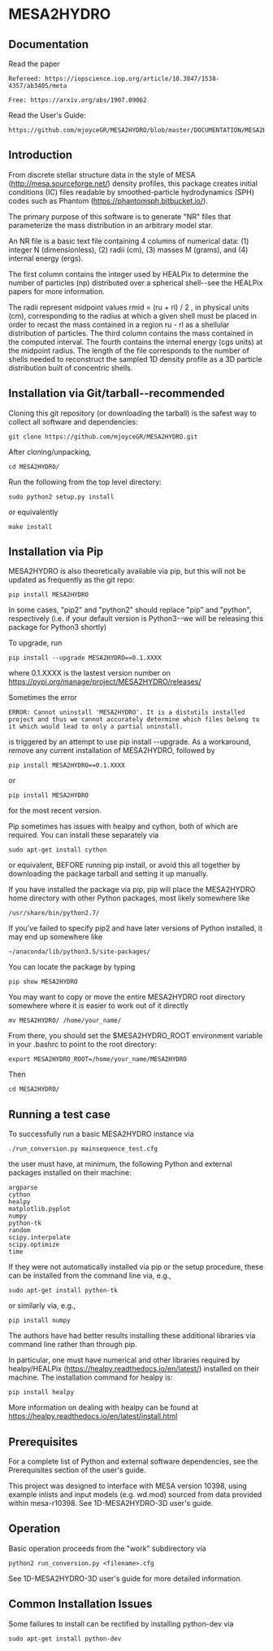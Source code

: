 # MESA2HYDRO

## Documentation
Read the paper

	Refereed: https://iopscience.iop.org/article/10.3847/1538-4357/ab3405/meta

	Free: https://arxiv.org/abs/1907.09062

Read the User's Guide:

	https://github.com/mjoyceGR/MESA2HYDRO/blob/master/DOCUMENTATION/MESA2HYDRO_users_guide.pdf

## Introduction
From discrete stellar structure data in the style of MESA (http://mesa.sourceforge.net/) density profiles, this package creates initial conditions (IC) files readable by smoothed-particle hydrodynamics (SPH) codes such as Phantom (https://phantomsph.bitbucket.io/).  

The primary purpose of this software is to generate "NR" files that parameterize the mass distribution in an arbitrary model star.

An NR file is a basic text file containing 4 columns of numerical data: 
(1) integer N (dimensionless),
(2) radii (cm),
(3) masses M (grams), and
(4) internal energy (ergs).

The first column contains the integer used by HEALPix to determine the number of particles (np) distributed over a spherical shell--see the HEALPix papers for more information. 

The radii represent midpoint values rmid = (ru + rl) / 2 , in physical units (cm), corresponding to the radius at which a given shell must be placed in order to recast the mass contained in a region ru - rl as a shellular distribution of particles. The third column contains the mass contained in the computed interval. The fourth contains the internal energy (cgs units) at the midpoint radius.
The length of the file corresponds to the number of shells needed to reconstruct the sampled 1D density profile as a 3D particle distribution built of concentric shells. 


## Installation via Git/tarball--recommended
Cloning this git repository (or downloading the tarball) is the safest way to collect all software and dependencies: 

	git clone https://github.com/mjoyceGR/MESA2HYDRO.git

After cloning/unpacking,

	cd MESA2HYDRO/

Run the following from the top level directory: 

	sudo python2 setup.py install

or equivalently

	make install

## Installation via Pip

MESA2HYDRO is also theoretically available via pip, but this will not be updated as frequently as the git repo:

	pip install MESA2HYDRO


In some cases, "pip2" and "python2" should replace "pip" and "python", respectively (i.e. if your default version is Python3--we will be releasing this package for Python3 shortly)

To upgrade, run

	pip install --upgrade MESA2HYDRO==0.1.XXXX

where 0.1.XXXX is the lastest version number on https://pypi.org/manage/project/MESA2HYDRO/releases/

Sometimes the error 

	ERROR: Cannot uninstall 'MESA2HYDRO'. It is a distutils installed project and thus we cannot accurately determine which files belong to it which would lead to only a partial uninstall.

is triggered by an attempt to use pip install --upgrade. As a workaround, remove any current installation of MESA2HYDRO, followed by 

	pip install MESA2HYDRO==0.1.XXXX

or 

	pip install MESA2HYDRO

for the most recent version.


Pip sometimes has issues with healpy and cython, both of which are required. You can install these separately via 

	sudo apt-get install cython

or equivalent, BEFORE running pip install, or avoid this all together by downloading the package tarball and setting it up manually.


If you have installed the package via pip, pip will place the MESA2HYDRO home directory with other Python packages, most likely somewhere like

	/usr/share/bin/python2.7/

If you've failed to specify pip2 and have later versions of Python installed, it may end up somewhere like

	~/anaconda/lib/python3.5/site-packages/

You can locate the package by typing

	pip show MESA2HYDRO

You may want to copy or move the entire MESA2HYDRO root directory somewhere where it is easier to work out of it directly 

	mv MESA2HYDRO/ /home/your_name/

From there, you should set the $MESA2HYDRO_ROOT environment variable in your .bashrc to point to the root directory:

	export MESA2HYDRO_ROOT=/home/your_name/MESA2HYDRO

Then

	cd MESA2HYDRO/



## Running a test case
To successfully run a basic MESA2HYDRO instance via

	./run_conversion.py mainsequence_test.cfg

the user must have, at minimum, the following Python and external packages installed on their machine:

 	argparse
	cython
	healpy
	matplotlib.pyplot
	numpy
  	python-tk
	random
  	scipy.interpolate
	scipy.optimize
	time

If they were not automatically installed via pip or the setup procedure, these can be installed from the command line via, e.g., 

	sudo apt-get install python-tk

or similarly via, e.g., 

	pip install numpy 

The authors have had better results installing these additional libraries via command line rather than through pip. 

In particular, one must have numerical and other libraries required by healpy/HEALPix (https://healpy.readthedocs.io/en/latest/) installed on their machine. The installation command for healpy is:

	pip install healpy

More information on dealing with healpy can be found at https://healpy.readthedocs.io/en/latest/install.html


## Prerequisites
For a complete list of Python and external software dependencies, see the Prerequisites section of the user's guide.

This project was designed to interface with MESA version 10398, using example inlists and input models (e.g. wd.mod) sourced from data provided within mesa-r10398. See 1D-MESA2HYDRO-3D user's guide.


## Operation
Basic operation proceeds from the "work" subdirectory via

	python2 run_conversion.py <filename>.cfg

See 1D-MESA2HYDRO-3D user's guide for more detailed information.

## Common Installation Issues
Some failures to install can be rectified by installing python-dev via 
	
	sudo apt-get install python-dev

